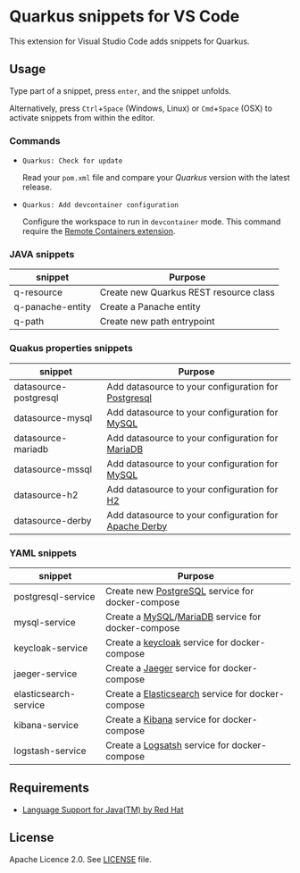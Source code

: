 # Quarkus snippets for VS Code

This extension for Visual Studio Code adds snippets for Quarkus.

## Usage

Type part of a snippet, press `enter`, and the snippet unfolds.

Alternatively, press `Ctrl`+`Space` (Windows, Linux) or `Cmd`+`Space` (OSX) to activate snippets from within the editor.

### Commands

* `Quarkus: Check for update`

  Read your `pom.xml` file and compare your *Quarkus* version with the latest release.

* `Quarkus: Add devcontainer configuration`

  Configure the workspace to run in `devcontainer` mode.
  This command require the [Remote Containers extension](https://marketplace.visualstudio.com/items?itemName=ms-vscode-remote.remote-containers).

### JAVA snippets

| snippet | Purpose |
| ------- | ------- |
| q-resource | Create new Quarkus REST resource class |
| q-panache-entity | Create a Panache entity |
| q-path | Create new path entrypoint |

### Quakus properties snippets

| snippet | Purpose |
| ------- | ------- |
| datasource-postgresql | Add datasource to your configuration for [Postgresql](https://hub.docker.com/_/postgres) |
| datasource-mysql      | Add datasource to your configuration for [MySQL](https://hub.docker.com/_/mysql) |
| datasource-mariadb    | Add datasource to your configuration for [MariaDB](https://hub.docker.com/_/mariadb) |
| datasource-mssql      | Add datasource to your configuration for [MySQL](https://hub.docker.com/_/microsoft-mssql-server) |
| datasource-h2         | Add datasource to your configuration for [H2](https://www.h2database.com/) |
| datasource-derby      | Add datasource to your configuration for [Apache Derby](http://db.apache.org/derby/) |

### YAML snippets

| snippet | Purpose |
| ------- | ------- |
| postgresql-service | Create new [PostgreSQL](https://hub.docker.com/_/postgres) service for docker-compose |
| mysql-service | Create a [MySQL](https://hub.docker.com/_/mysql)/[MariaDB](https://hub.docker.com/_/mariadb) service for docker-compose |
| keycloak-service | Create a [keycloak](https://hub.docker.com/r/jboss/keycloak) service for docker-compose |
| jaeger-service | Create a [Jaeger](https://www.jaegertracing.io/) service for docker-compose |
| elasticsearch-service | Create a [Elasticsearch](https://www.elastic.co/guide/en/elasticsearch/reference/current/index.html) service for docker-compose |
| kibana-service | Create a [Kibana](https://www.elastic.co/guide/en/kibana/current/index.html) service for docker-compose |
| logstash-service | Create a [Logsatsh](https://www.elastic.co/guide/en/logstash/current/index.html) service for docker-compose |

## Requirements

* [Language Support for Java(TM) by Red Hat](https://marketplace.visualstudio.com/items?itemName=redhat.java)

## License

Apache Licence 2.0. See [LICENSE](https://gitlab.com/geoffrey-grebert/vscode-quarkus-snippets/raw/master/LICENSE) file.
